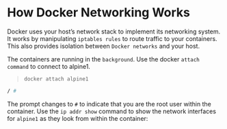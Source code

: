 # How Docker Networking Works

Docker uses your host’s network stack to implement its networking system. It works by manipulating `iptables rules` to route traffic to your containers. This also provides isolation between `Docker networks` and your host.

The containers are running in the `background`. Use the docker `attach command` to connect to alpine1.


> `docker attach alpine1`

```bash
/ #
```

The prompt changes to `#` to indicate that you are the root user within the container. Use the `ip addr show` command to show the network interfaces for `alpine1` as they look from within the container: